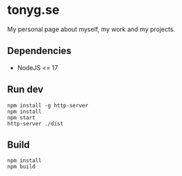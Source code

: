 # tonyg.se

My personal page about myself, my work and my projects.

## Dependencies

-   NodeJS <= 17

## Run dev

```
npm install -g http-server
npm install
npm start
http-server ./dist
```

## Build

```
npm install
npm build
```
